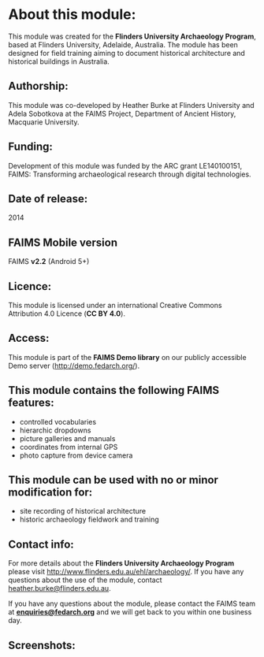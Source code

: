 # About this module:
This module was created for the **Flinders University Archaeology Program**, based at Flinders University, Adelaide, Australia. The module has been designed for field training aiming to document historical architecture and historical buildings in Australia.

## Authorship:
This module was co-developed by Heather Burke at Flinders University and Adela Sobotkova at the FAIMS Project, Department of Ancient History, Macquarie University.

## Funding:
Development of this module was funded by the ARC grant LE140100151, FAIMS: Transforming archaeological research through digital technologies.


## Date of release:
2014 

## FAIMS Mobile version
FAIMS **v2.2** (Android 5+)

## Licence:
This module is licensed under an international Creative Commons Attribution 4.0 Licence (**CC BY 4.0**).

## Access:
This module is part of the **FAIMS Demo library** on our publicly accessible Demo server (http://demo.fedarch.org/). 

## This module contains the following FAIMS features:
* controlled vocabularies
* hierarchic dropdowns
* picture galleries and manuals
* coordinates from internal GPS
* photo capture from device camera

## This module can be used with no or minor modification for:
* site recording of historical architecture
* historic archaeology fieldwork and training

## Contact info:
For more details about the **Flinders University Archaeology Program** please visit http://www.flinders.edu.au/ehl/archaeology/. If you have any questions about the use of the module, contact heather.burke@flinders.edu.au.

If you have any questions about the module, please contact the FAIMS team at **enquiries@fedarch.org** and we will get back to you within one business day.

## Screenshots:

